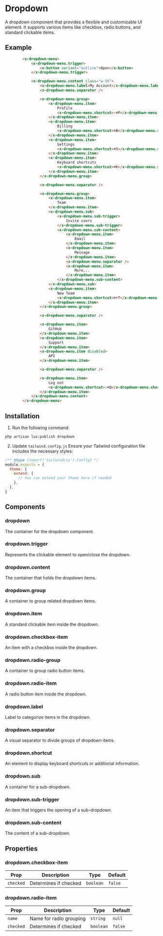 # Dropdown
A dropdown component that provides a flexible and customizable UI element. It supports various items like checkbox, radio buttons, and standard clickable items.

## Example
```html
        <x-dropdown-menu>
            <x-dropdown-menu.trigger>
                <x-button variant="outline">Open</x-button>
            </x-dropdown-menu.trigger>

            <x-dropdown-menu.content class="w-56">
                <x-dropdown-menu.label>My Account</x-dropdown-menu.label>
                <x-dropdown-menu.separator />

                <x-dropdown-menu.group>
                    <x-dropdown-menu.item>
                        Profile
                        <x-dropdown-menu.shortcut>⇧⌘P</x-dropdown-menu.shortcut>
                    </x-dropdown-menu.item>
                    <x-dropdown-menu.item>
                        Billing
                        <x-dropdown-menu.shortcut>⌘B</x-dropdown-menu.shortcut>
                    </x-dropdown-menu.item>
                    <x-dropdown-menu.item>
                        Settings
                        <x-dropdown-menu.shortcut>⌘S</x-dropdown-menu.shortcut>
                    </x-dropdown-menu.item>
                    <x-dropdown-menu.item>
                        Keyboard shortcuts
                        <x-dropdown-menu.shortcut>⌘K</x-dropdown-menu.shortcut>
                    </x-dropdown-menu.item>
                </x-dropdown-menu.group>

                <x-dropdown-menu.separator />

                <x-dropdown-menu.group>
                    <x-dropdown-menu.item>
                        Team
                    </x-dropdown-menu.item>
                    <x-dropdown-menu.sub>
                        <x-dropdown-menu.sub-trigger>
                            Invite users
                        </x-dropdown-menu.sub-trigger>
                        <x-dropdown-menu.sub-content>
                            <x-dropdown-menu.item>
                                Email
                            </x-dropdown-menu.item>
                            <x-dropdown-menu.item>
                                Message
                            </x-dropdown-menu.item>
                            <x-dropdown-menu.separator />
                            <x-dropdown-menu.item>
                                More...
                            </x-dropdown-menu.item>
                        </x-dropdown-menu.sub-content>
                    </x-dropdown-menu.sub>
                    <x-dropdown-menu.item>
                        New Team
                        <x-dropdown-menu.shortcut>⌘+T</x-dropdown-menu.shortcut>
                    </x-dropdown-menu.item>
                </x-dropdown-menu.group>

                <x-dropdown-menu.separator />

                <x-dropdown-menu.item>
                    GitHub
                </x-dropdown-menu.item>
                <x-dropdown-menu.item>
                    Support
                </x-dropdown-menu.item>
                <x-dropdown-menu.item disabled>
                    API
                </x-dropdown-menu.item>

                <x-dropdown-menu.separator />

                <x-dropdown-menu.item>
                    Log out
                    <x-dropdown-menu.shortcut>⇧⌘Q</x-dropdown-menu.shortcut>
                </x-dropdown-menu.item>
            </x-dropdown-menu.content>
        </x-dropdown-menu>
```

## Installation

1. Run the following command:

```bash
php artisan lux:publish dropdown
```

2. Update `tailwind.config.js`
Ensure your Tailwind configuration file includes the necessary styles:

```js
/** @type {import('tailwindcss').Config} */
module.exports = {
  theme: {
    extend: {
      // You can extend your theme here if needed
    },
  },
}
```

## Components

### dropdown
The container for the dropdown component.

### dropdown.trigger
Represents the clickable element to open/close the dropdown.

### dropdown.content
The container that holds the dropdown items.

### dropdown.group
A container to group related dropdown items.

### dropdown.item
A standard clickable item inside the dropdown.

### dropdown.checkbox-item
An item with a checkbox inside the dropdown.

### dropdown.radio-group
A container to group radio button items.

### dropdown.radio-item
A radio button item inside the dropdown.

### dropdown.label
Label to categorize items in the dropdown.

### dropdown.separator
A visual separator to divide groups of dropdown items.

### dropdown.shortcut
An element to display keyboard shortcuts or additional information.

### dropdown.sub
A container for a sub-dropdown.

### dropdown.sub-trigger
An item that triggers the opening of a sub-dropdown.

### dropdown.sub-content
The content of a sub-dropdown.

## Properties

### dropdown.checkbox-item
| Prop      | Description              | Type      | Default |
|-----------|--------------------------|-----------|---------|
| `checked` | Determines if checked    | `boolean` | `false` |

### dropdown.radio-item
| Prop      | Description              | Type      | Default |
|-----------|--------------------------|-----------|---------|
| `name`    | Name for radio grouping  | `string`  | `null`  |
| `checked` | Determines if checked    | `boolean` | `false` |